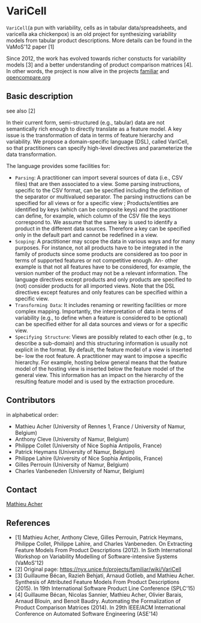 # VariCell

``VariCell``(a pun with variability, cells as in tabular data/spreadsheets, and varicella aka chickenpox) is an old project for synthesizing variability models from tabular product descriptions. 
More details can be found in the VaMoS'12 paper [1]

Since 2012, the work has evolved towards richer constucts for variability models [3] and a better understanding of product comparison matrices [4]. 
In other words, the project is now alive in the projects [familiar](http://familiar-project.github.com) and [opencompare.org](http://opencompare.org)

## Basic description

see also [2] 

In their current form, semi-structured (e.g., tabular) data are not semantically rich enough to directly translate as a feature model. A key issue is the transformation of data in terms of feature hierarchy and variability. We propose a domain-specific language (DSL), called VariCell, so that practitioners can specify high-level directives and parameterize the data transformation.

The language provides some facilities for:

  * ```Parsing```: A practitioner can import several sources of data (i.e., CSV files) that are then associated to a view. Some parsing instructions, specific to the CSV format, can be specified including the definition of the separator or multivalued separator. The parsing instructions can be specified for all views or for a specific view ; Products/entities are identified by keys (which can be composite keys) and the practitioner can define, for example, which column of the CSV file the keys correspond to. We assume that the same key is used to identify a product in the different data sources. Therefore a key can be specified only in the default part and cannot be redefined in a view.
  * ```Scoping```: A practitioner may scope the data in various ways and for many purposes. For instance, not all products have to be integrated in the family of products since some products are considered as too poor in terms of supported features or not competitive enough. An- other example is that not all features have to be considered, for example, the version number of the product may not be a relevant information. The language directives except products and only products are specified to (not) consider products for all imported views. Note that the DSL directives except features and only features can be specified within a specific view.
  * ```Transforming Data```: It includes renaming or rewriting facilities or more complex mapping. Importantly, the interpretation of data in terms of variability (e.g., to define when a feature is considered to be optional) can be specified either for all data sources and views or for a specific view.
  * ```Specifying Structure```: Views are possibly related to each other (e.g., to describe a sub-domain) and this structuring information is usually not explicit in the format. By default, the feature model of a view is inserted be- low the root feature. A practitioner may want to impose a specific hierarchy. For example, hosting below general means that the feature model of the hosting view is inserted below the feature model of the general view. This information has an impact on the hierarchy of the resulting feature model and is used by the extraction procedure.

## Contributors

in alphabetical order:

  * Mathieu Acher (University of Rennes 1, France / University of Namur, Belgium)
  * Anthony Cleve (University of Namur, Belgium)
  * Philippe Collet (University of Nice Sophia Antipolis, France)
  * Patrick Heymans (University of Namur, Belgium)
  * Philippe Lahire (University of Nice Sophia Antipolis, France)
  * Gilles Perrouin (University of Namur, Belgium)
  * Charles Vanbeneden (University of Namur, Belgium)

## Contact

[Mathieu Acher](http://www.mathieuacher.com)

## References 

 * [1] Mathieu Acher, Anthony Cleve, Gilles Perrouin, Patrick Heymans, Philippe Collet, Philippe Lahire, and Charles Vanbeneden. On Extracting Feature Models From Product Descriptions (2012). In Sixth International Workshop on Variability Modelling of Software-intensive Systems (VaMoS'12)
 * [2] Original page: https://nyx.unice.fr/projects/familiar/wiki/VariCell
 * [3] Guillaume Bécan, Razieh Behjati, Arnaud Gotlieb, and Mathieu Acher. Synthesis of Attributed Feature Models From Product Descriptions (2015). In 19th International Software Product Line Conference (SPLC'15)
 * [4] Guillaume Bécan, Nicolas Sannier, Mathieu Acher, Olivier Barais, Arnaud Blouin, and Benoit Baudry. Automating the Formalization of Product Comparison Matrices (2014). In 29th IEEE/ACM International Conference on Automated Software Engineering (ASE'14)

